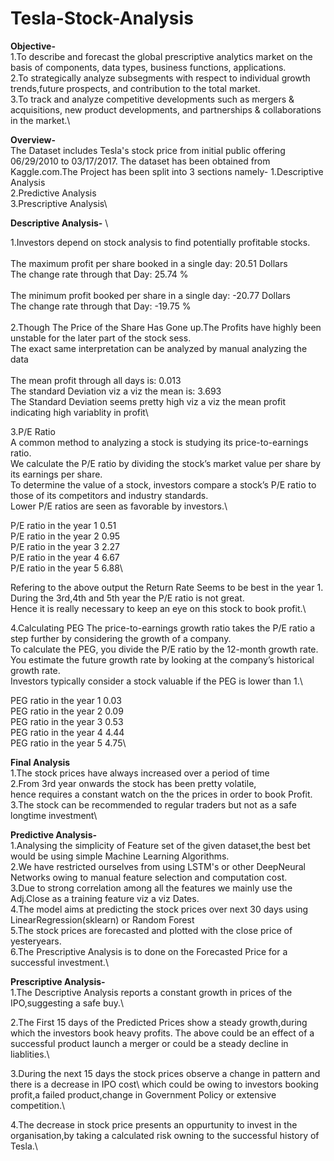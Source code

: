 # Tesla-Stock-Analysis
**Objective-** \
1.To describe and forecast the global prescriptive analytics market on the basis of components,
  data types, business functions, applications.\
2.To strategically analyze subsegments with respect to 
  individual growth trends,future prospects, and contribution to the total market.\
3.To track and analyze competitive developments such as mergers & acquisitions,
  new product developments, and partnerships & collaborations in the market.\

**Overview-** \
The Dataset includes Tesla's stock price from initial public offering 06/29/2010 to 03/17/2017.
The dataset has been obtained from Kaggle.com.The Project has been split into 3 sections namely-
1.Descriptive Analysis\
2.Predictive Analysis\
3.Prescriptive Analysis\

**Descriptive Analysis-** \

1.Investors depend on stock analysis to find potentially profitable stocks.\
\
The maximum profit per share booked in a single day: 20.51 Dollars\
The change rate through that Day: 25.74 %\
\
The minimum profit booked per share in a single day: -20.77 Dollars\
The change rate through that Day: -19.75 % \
\
2.Though The Price of the Share Has Gone up.The Profits have highly been unstable for the later part of the stock sess.\
The exact same interpretation can be analyzed by manual analyzing the data\
\
The mean profit through all days is: 0.013\
The standard Deviation viz a viz the mean is: 3.693\
The Standard Deviation seems pretty high viz a viz the mean profit indicating high variablity in profit\

3.P/E Ratio\
A common method to analyzing a stock is studying its price-to-earnings ratio.\
We calculate the P/E ratio by dividing the stock’s market value per share by its earnings per share.\
To determine the value of a stock, investors compare a stock’s  P/E ratio to those of its competitors and industry standards.\
Lower P/E ratios are seen as favorable by investors.\

P/E ratio in the year 1 0.51\
P/E ratio in the year 2 0.95\
P/E ratio in the year 3 2.27\
P/E ratio in the year 4 6.67\
P/E ratio in the year 5 6.88\

Refering to the above output the Return Rate Seems to be best in the year 1.\
During the 3rd,4th and 5th year the P/E ratio is not great.\
Hence it is really necessary to keep an eye on this stock to book profit.\

4.Calculating PEG
The price-to-earnings growth ratio takes the P/E ratio a step further by considering the growth of a company.\
To calculate the PEG, you divide the P/E ratio by the 12-month growth rate.\
You estimate the future growth rate by looking at the company’s historical growth rate.\
Investors typically consider a stock valuable if the PEG is lower than 1.\

PEG ratio in the year 1 0.03\
PEG ratio in the year 2 0.09\
PEG ratio in the year 3 0.53\
PEG ratio in the year 4 4.44\
PEG ratio in the year 5 4.75\

**Final Analysis** \
1.The stock prices have always increased over a period of time\
2.From 3rd year onwards the stock has been pretty volatile,\
  hence requires a constant watch on the the prices in order to book Profit.\
3.The stock can be recommended to regular traders but not as a safe longtime investment\


**Predictive Analysis-** \
1.Analysing the simplicity of Feature set of the given dataset,the best bet would be using simple Machine Learning Algorithms.\
2.We have restricted ourselves from using LSTM's or other DeepNeural Networks owing to manual feature selection 
  and computation cost. \
3.Due to strong correlation among all the features we mainly use the Adj.Close as a training feature viz a viz Dates.\
4.The model aims at predicting the stock prices over next 30 days using LinearRegression(sklearn) or Random Forest\
5.The stock prices are forecasted and plotted with the close price of yesteryears.\
6.The Prescriptive Analysis is to done on the Forecasted Price for a successful investment.\

**Prescriptive Analysis-** \
1.The Descriptive Analysis reports a constant growth in prices of the IPO,suggesting a safe buy.\
  
2.The First 15 days of the Predicted Prices show a steady growth,during which the investors book heavy profits.
  The above could be an effect of a successful product launch a merger or could be a steady decline in liablities.\
 
3.During the next 15 days the stock prices observe a change in pattern and there is a decrease in IPO cost\ 
  which could be owing to investors booking profit,a failed product,change in Government Policy or extensive competition.\

4.The decrease in stock price presents an oppurtunity to invest in the organisation,by taking a calculated risk owning to 
  the successful history of Tesla.\ 

